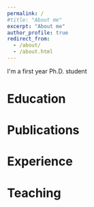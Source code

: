 ```yaml
---
permalink: /
#title: "About me"
excerpt: "About me"
author_profile: true
redirect_from: 
  - /about/
  - /about.html
---
```



I'm a first year Ph.D. student 

Education
======


Publications
======



Experience
======


Teaching
======